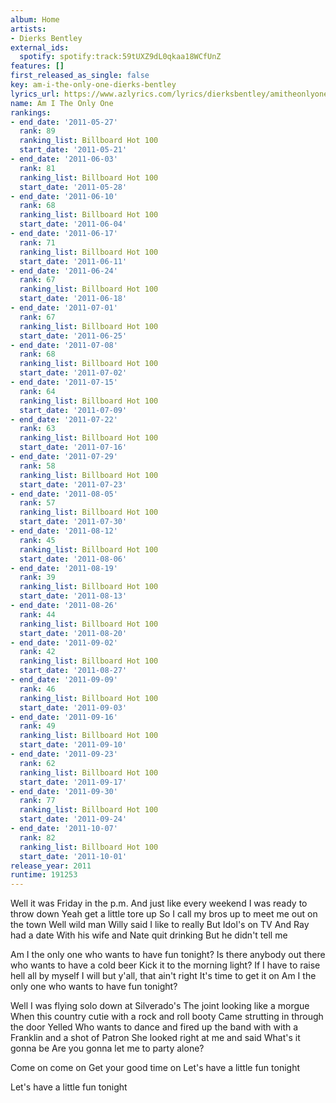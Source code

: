 ```yaml
---
album: Home
artists:
- Dierks Bentley
external_ids:
  spotify: spotify:track:59tUXZ9dL0qkaa18WCfUnZ
features: []
first_released_as_single: false
key: am-i-the-only-one-dierks-bentley
lyrics_url: https://www.azlyrics.com/lyrics/dierksbentley/amitheonlyone.html
name: Am I The Only One
rankings:
- end_date: '2011-05-27'
  rank: 89
  ranking_list: Billboard Hot 100
  start_date: '2011-05-21'
- end_date: '2011-06-03'
  rank: 81
  ranking_list: Billboard Hot 100
  start_date: '2011-05-28'
- end_date: '2011-06-10'
  rank: 68
  ranking_list: Billboard Hot 100
  start_date: '2011-06-04'
- end_date: '2011-06-17'
  rank: 71
  ranking_list: Billboard Hot 100
  start_date: '2011-06-11'
- end_date: '2011-06-24'
  rank: 67
  ranking_list: Billboard Hot 100
  start_date: '2011-06-18'
- end_date: '2011-07-01'
  rank: 67
  ranking_list: Billboard Hot 100
  start_date: '2011-06-25'
- end_date: '2011-07-08'
  rank: 68
  ranking_list: Billboard Hot 100
  start_date: '2011-07-02'
- end_date: '2011-07-15'
  rank: 64
  ranking_list: Billboard Hot 100
  start_date: '2011-07-09'
- end_date: '2011-07-22'
  rank: 63
  ranking_list: Billboard Hot 100
  start_date: '2011-07-16'
- end_date: '2011-07-29'
  rank: 58
  ranking_list: Billboard Hot 100
  start_date: '2011-07-23'
- end_date: '2011-08-05'
  rank: 57
  ranking_list: Billboard Hot 100
  start_date: '2011-07-30'
- end_date: '2011-08-12'
  rank: 45
  ranking_list: Billboard Hot 100
  start_date: '2011-08-06'
- end_date: '2011-08-19'
  rank: 39
  ranking_list: Billboard Hot 100
  start_date: '2011-08-13'
- end_date: '2011-08-26'
  rank: 44
  ranking_list: Billboard Hot 100
  start_date: '2011-08-20'
- end_date: '2011-09-02'
  rank: 42
  ranking_list: Billboard Hot 100
  start_date: '2011-08-27'
- end_date: '2011-09-09'
  rank: 46
  ranking_list: Billboard Hot 100
  start_date: '2011-09-03'
- end_date: '2011-09-16'
  rank: 49
  ranking_list: Billboard Hot 100
  start_date: '2011-09-10'
- end_date: '2011-09-23'
  rank: 62
  ranking_list: Billboard Hot 100
  start_date: '2011-09-17'
- end_date: '2011-09-30'
  rank: 77
  ranking_list: Billboard Hot 100
  start_date: '2011-09-24'
- end_date: '2011-10-07'
  rank: 82
  ranking_list: Billboard Hot 100
  start_date: '2011-10-01'
release_year: 2011
runtime: 191253
---
```

Well it was Friday in the p.m.
And just like every weekend
I was ready to throw down
Yeah get a little tore up
So I call my bros up to meet me out on the town
Well wild man Willy said I like to really
But Idol's on TV
And Ray had a date
With his wife and Nate quit drinking
But he didn't tell me


Am I the only one who wants to have fun tonight?
Is there anybody out there who wants to have a cold beer
Kick it to the morning light?
If I have to raise hell all by myself
I will but y'all, that ain't right
It's time to get it on
Am I the only one who wants to have fun tonight?

Well I was flying solo down at Silverado's
The joint looking like a morgue
When this country cutie with a rock and roll booty
Came strutting in through the door
Yelled Who wants to dance and fired up the band with with a Franklin and a shot of Patron
She looked right at me and said
What's it gonna be
Are you gonna let me to party alone?

Come on come on
Get your good time on
Let's have a little fun tonight

Let's have a little fun tonight
